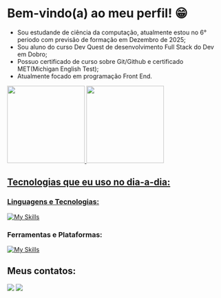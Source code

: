 # Bem-vindo(a) ao meu perfil! 😁

- Sou estudande de ciência da computação, atualmente estou no 6° periodo com previsão de formação em Dezembro de 2025;
- Sou aluno do curso Dev Quest de desenvolvimento Full Stack do Dev em Dobro;
- Possuo certificado de curso sobre Git/Github e certificado MET(Michigan English Test);
- Atualmente focado em programação Front End. 

 <section>
   <a href="https://github.com/LucasLaino">
   <img height="180em" src="https://github-readme-stats.vercel.app/api?username=LucasLaino&show_icons=true&theme=dark&include_all_commits=true&count_private=true"/>
   <img height="180em" src="https://github-readme-stats.vercel.app/api/top-langs/?username=LucasLaino&layout=compact&langs_count=6&theme=dark"/>
</section>

 ## Tecnologias que eu uso no dia-a-dia:

 ### Linguagens e Tecnologias:
 [![My Skills](https://skillicons.dev/icons?i=html,css,js)](https://skillicons.dev)
 
 ### Ferramentas e Plataformas:

 [![My Skills](https://skillicons.dev/icons?i=vscode,git,github,figma)](https://skillicons.dev)


## Meus contatos:
 
<div> 
  <a href = "mailto:lucaslaino00@gmail.com"><img src="https://img.shields.io/badge/-Gmail-950606?style=for-the-badge&logo=gmail&logoColor=white" target="_blank"></a>
  <a href="https://www.linkedin.com/in/lucaslaino" target="_blank"><img src="https://img.shields.io/badge/-LinkedIn-0C72EB?style=for-the-badge&logo=linkedin&logoColor=white" target="_blank"></a>
</div>
